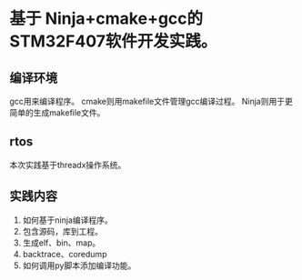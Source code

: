 # 基于 Ninja+cmake+gcc的STM32F407软件开发实践。

## 编译环境
gcc用来编译程序。
cmake则用makefile文件管理gcc编译过程。
Ninja则用于更简单的生成makefile文件。

## rtos
本次实践基于threadx操作系统。

## 实践内容
1. 如何基于ninja编译程序。
2. 包含源码，库到工程。
3. 生成elf、bin、map。
4. backtrace、coredump
5. 如何调用py脚本添加编译功能。


